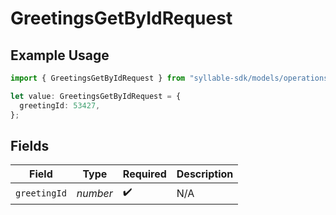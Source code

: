 # GreetingsGetByIdRequest

## Example Usage

```typescript
import { GreetingsGetByIdRequest } from "syllable-sdk/models/operations";

let value: GreetingsGetByIdRequest = {
  greetingId: 53427,
};
```

## Fields

| Field              | Type               | Required           | Description        |
| ------------------ | ------------------ | ------------------ | ------------------ |
| `greetingId`       | *number*           | :heavy_check_mark: | N/A                |
